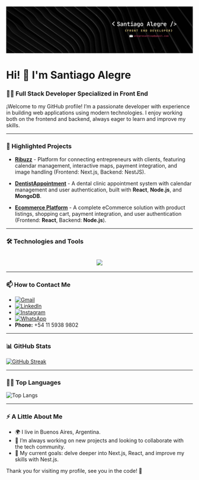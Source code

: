 ![Banner de Santiago Alegre](/bannerIn.jfif)

# Hi! 👋 I'm Santiago Alegre

### 👨‍💻 Full Stack Developer Specialized in Front End

¡Welcome to my GitHub profile! I’m a passionate developer with experience in building web applications using modern technologies. I enjoy working both on the frontend and backend, always eager to learn and improve my skills.

---

### 🚀 Highlighted Projects

- [**Ribuzz**](https://ribuzz.vercel.app/) - Platform for connecting entrepreneurs with clients, featuring calendar management, interactive maps, payment integration, and image handling (Frontend: Next.js, Backend: NestJS).

- [**DentistAppointment**](https://github.com/alegresantisp/dentistAppointment) - A dental clinic appointment system with calendar management and user authentication, built with **React**, **Node.js**, and **MongoDB**.

- [**Ecommerce Platform**](https://github.com/alegresantisp/ecommerce) - A complete eCommerce solution with product listings, shopping cart, payment integration, and user authentication (Frontend: **React**, Backend: **Node.js**).

---

### 🛠️ Technologies and Tools

<p align="center">
  <a href="https://skillicons.dev">
    <br>
    <img src="https://skillicons.dev/icons?i=react,nextjs,js,typescript,html,css,tailwind,postgres,cloudinary,github,firebase,nestjs,git,nodejs,mongodb&perline=10" />
  </a>
</p>

---

### 📫 How to Contact Me

- [![Gmail](https://img.shields.io/badge/Gmail-%23D14836.svg?style=for-the-badge&logo=gmail&logoColor=white)](mailto:alegresantisp@gmail.com)
- [![LinkedIn](https://img.shields.io/badge/LinkedIn-%230077B5.svg?style=for-the-badge&logo=linkedin&logoColor=white)](https://www.linkedin.com/in/santiago-alegre-67b288193/)
- [![Instagram](https://img.shields.io/badge/Instagram-%23E4405F.svg?style=for-the-badge&logo=instagram&logoColor=white)](https://www.instagram.com/santialegree/)
- [![WhatsApp](https://img.shields.io/badge/WhatsApp-%2321D366.svg?style=for-the-badge&logo=whatsapp&logoColor=white)](https://wa.me/541159389802)  
- **Phone:** +54 11 5938 9802
  
---

### 📊 GitHub Stats

[![GitHub Streak](https://github-readme-streak-stats.herokuapp.com/?user=alegresantisp&theme=radical)](https://git.io/streak-stats)

---

### 🧑‍💻 Top Languages

![Top Langs](https://github-readme-stats.vercel.app/api/top-langs/?username=alegresantisp&layout=compact&theme=radical)

---

### ⚡ A Little About Me

- 🌍 I live in Buenos Aires, Argentina.
- 🚀 I’m always working on new projects and looking to collaborate with the tech community.
- 🎯 My current goals: delve deeper into Next.js, React, and improve my skills with Nest.js.

Thank you for visiting my profile, see you in the code! 🚀


